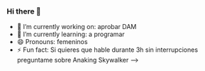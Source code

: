 ### Hi there 👋
- 🔭 I’m currently working on: aprobar DAM
- 🌱 I’m currently learning: a programar
- 😄 Pronouns: femeninos
- ⚡ Fun fact: Si quieres que hable durante 3h sin interrupciones preguntame sobre Anaking Skywalker
-->
